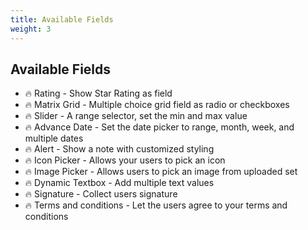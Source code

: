 ```yaml
---
title: Available Fields
weight: 3
---
```


## Available Fields

- 🔥 Rating - Show Star Rating as field
- 🔥 Matrix Grid - Multiple choice grid field as radio or checkboxes
- 🔥 Slider - A range selector, set the min and max value
- 🔥 Advance Date - Set the date picker to range, month, week, and multiple dates
- 🔥 Alert - Show a note with customized styling
- 🔥 Icon Picker - Allows your users to pick an icon
- 🔥 Image Picker - Allows users to pick an image from uploaded set
- 🔥 Dynamic Textbox - Add multiple text values
- 🔥 Signature - Collect users signature
- 🔥 Terms and conditions - Let the users agree to your terms and conditions
